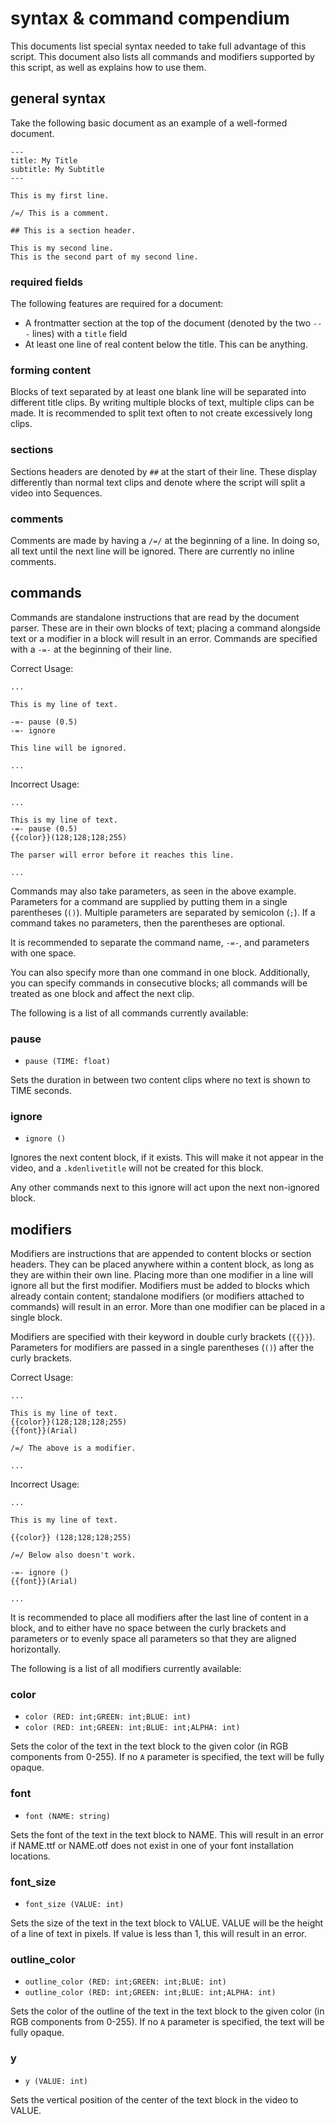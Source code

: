 # syntax & command compendium

This documents list special syntax needed to take full advantage of this script. This document also lists all commands and modifiers supported by this script, as well as explains how to use them.

## general syntax

Take the following basic document as an example of a well-formed document.

```
---
title: My Title
subtitle: My Subtitle
---

This is my first line.

/=/ This is a comment.

## This is a section header.

This is my second line.
This is the second part of my second line.
```

### required fields

The following features are required for a document:

- A frontmatter section at the top of the document (denoted by the two `---` lines) with a `title` field
- At least one line of real content below the title. This can be anything.

### forming content

Blocks of text separated by at least one blank line will be separated into different title clips. By writing multiple blocks of text, multiple clips can be made. It is recommended to split text often to not create excessively long clips.

### sections

Sections headers are denoted by `##` at the start of their line. These display differently than normal text clips and denote where the script will split a video into Sequences.

### comments

Comments are made by having a `/=/` at the beginning of a line. In doing so, all text until the next line will be ignored. There are currently no inline comments.



## commands

Commands are standalone instructions that are read by the document parser. These are in their own blocks of text; placing a command alongside text or a modifier in a block will result in an error. Commands are specified with a `-=-` at the beginning of their line.

Correct Usage:

```
...

This is my line of text.

-=- pause (0.5)
-=- ignore

This line will be ignored.

...
```

Incorrect Usage:

```
...

This is my line of text.
-=- pause (0.5)
{{color}}(128;128;128;255)

The parser will error before it reaches this line.

...
```

Commands may also take parameters, as seen in the above example. Parameters for a command are supplied by putting them in a single parentheses (`()`). Multiple parameters are separated by semicolon (`;`). If a command takes no parameters, then the parentheses are optional.

It is recommended to separate the command name, `-=-`, and parameters with one space.

You can also specify more than one command in one block. Additionally, you can specify commands in consecutive blocks; all commands will be treated as one block and affect the next clip.

The following is a list of all commands currently available:

### pause

- `pause (TIME: float)`

Sets the duration in between two content clips where no text is shown to TIME seconds.

### ignore

- `ignore ()`

Ignores the next content block, if it exists. This will make it not appear in the video, and a `.kdenlivetitle` will not be created for this block.

Any other commands next to this ignore will act upon the next non-ignored block.



## modifiers

Modifiers are instructions that are appended to content blocks or section headers. They can be placed anywhere within a content block, as long as they are within their own line. Placing more than one modifier in a line will ignore all but the first modifier. Modifiers must be added to blocks which already contain content; standalone modifiers (or modifiers attached to commands) will result in an error. More than one modifier can be placed in a single block.

Modifiers are specified with their keyword in double curly brackets (`{{}}`). Parameters for modifiers are passed in a single parentheses (`()`) after the curly brackets.

Correct Usage:

```
...

This is my line of text.
{{color}}(128;128;128;255)
{{font}}(Arial)

/=/ The above is a modifier.

...
```

Incorrect Usage:

```
...

This is my line of text.

{{color}} (128;128;128;255)

/=/ Below also doesn't work.

-=- ignore ()
{{font}}(Arial)

...
```

It is recommended to place all modifiers after the last line of content in a block, and to either have no space between the curly brackets and parameters or to evenly space all parameters so that they are aligned horizontally.

The following is a list of all modifiers currently available:

### color

- `color (RED: int;GREEN: int;BLUE: int)`
- `color (RED: int;GREEN: int;BLUE: int;ALPHA: int)`

Sets the color of the text in the text block to the given color (in RGB components from 0-255). If no `A` parameter is specified, the text will be fully opaque.

### font

- `font (NAME: string)`

Sets the font of the text in the text block to NAME. This will result in an error if NAME.ttf or NAME.otf does not exist in one of your font installation locations.

### font_size

- `font_size (VALUE: int)`

Sets the size of the text in the text block to VALUE. VALUE will be the height of a line of text in pixels. If value is less than 1, this will result in an error.

### outline_color

- `outline_color (RED: int;GREEN: int;BLUE: int)`
- `outline_color (RED: int;GREEN: int;BLUE: int;ALPHA: int)`

Sets the color of the outline of the text in the text block to the given color (in RGB components from 0-255). If no `A` parameter is specified, the text will be fully opaque.

### y

- `y (VALUE: int)`

Sets the vertical position of the center of the text block in the video to VALUE.
